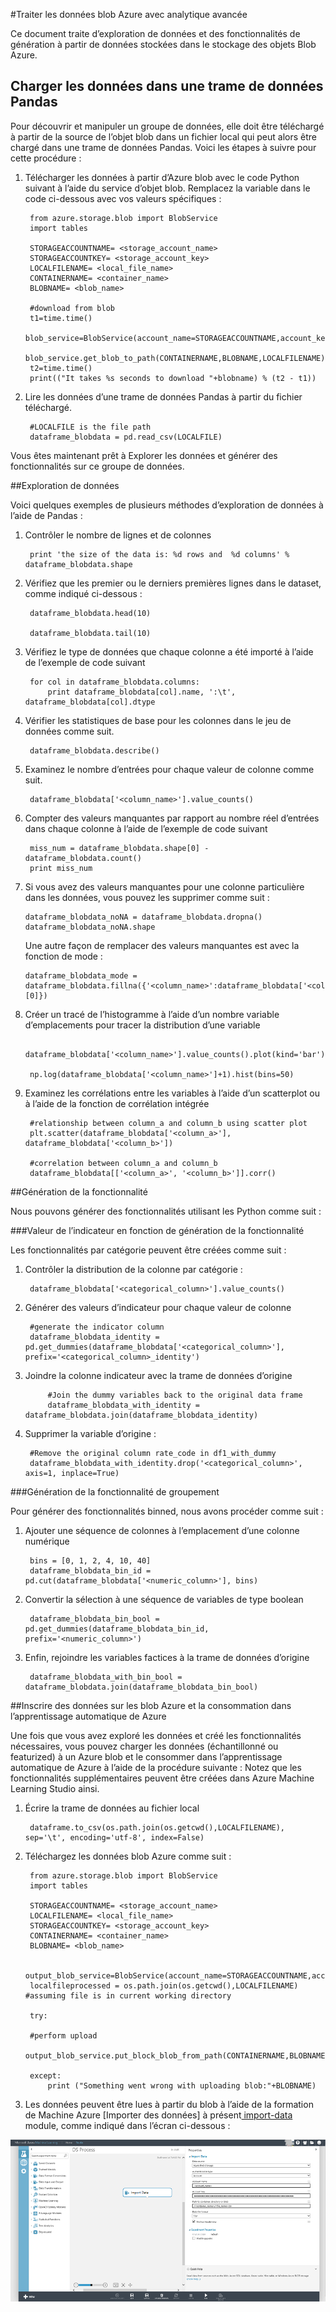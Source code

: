 <properties 
    pageTitle="Traiter les données blob Azure avec analytique avancé | Microsoft Azure" 
    description="Données de processus dans le stockage des objets Blob Azure." 
    services="machine-learning,storage" 
    documentationCenter="" 
    authors="bradsev" 
    manager="jhubbard" 
    editor="cgronlun" />

<tags 
    ms.service="machine-learning" 
    ms.workload="data-services" 
    ms.tgt_pltfrm="na" 
    ms.devlang="na" 
    ms.topic="article" 
    ms.date="09/19/2016"
    ms.author="fashah;garye;bradsev" /> 

#<a name="heading"></a>Traiter les données blob Azure avec analytique avancée

Ce document traite d’exploration de données et des fonctionnalités de génération à partir de données stockées dans le stockage des objets Blob Azure. 

## <a name="load-the-data-into-a-pandas-data-frame"></a>Charger les données dans une trame de données Pandas
Pour découvrir et manipuler un groupe de données, elle doit être téléchargé à partir de la source de l’objet blob dans un fichier local qui peut alors être chargé dans une trame de données Pandas. Voici les étapes à suivre pour cette procédure :

1. Télécharger les données à partir d’Azure blob avec le code Python suivant à l’aide du service d’objet blob. Remplacez la variable dans le code ci-dessous avec vos valeurs spécifiques : 

        from azure.storage.blob import BlobService
        import tables
        
        STORAGEACCOUNTNAME= <storage_account_name>
        STORAGEACCOUNTKEY= <storage_account_key>
        LOCALFILENAME= <local_file_name>        
        CONTAINERNAME= <container_name>
        BLOBNAME= <blob_name>

        #download from blob
        t1=time.time()
        blob_service=BlobService(account_name=STORAGEACCOUNTNAME,account_key=STORAGEACCOUNTKEY)
        blob_service.get_blob_to_path(CONTAINERNAME,BLOBNAME,LOCALFILENAME)
        t2=time.time()
        print(("It takes %s seconds to download "+blobname) % (t2 - t1))


2. Lire les données d’une trame de données Pandas à partir du fichier téléchargé.

        #LOCALFILE is the file path 
        dataframe_blobdata = pd.read_csv(LOCALFILE)

Vous êtes maintenant prêt à Explorer les données et générer des fonctionnalités sur ce groupe de données.


##<a name="blob-dataexploration"></a>Exploration de données

Voici quelques exemples de plusieurs méthodes d’exploration de données à l’aide de Pandas :

1. Contrôler le nombre de lignes et de colonnes 

        print 'the size of the data is: %d rows and  %d columns' % dataframe_blobdata.shape

2. Vérifiez que les premier ou le derniers premières lignes dans le dataset, comme indiqué ci-dessous :

        dataframe_blobdata.head(10)
        
        dataframe_blobdata.tail(10)

3. Vérifiez le type de données que chaque colonne a été importé à l’aide de l’exemple de code suivant
    
        for col in dataframe_blobdata.columns:
            print dataframe_blobdata[col].name, ':\t', dataframe_blobdata[col].dtype

4. Vérifier les statistiques de base pour les colonnes dans le jeu de données comme suit.
 
        dataframe_blobdata.describe()
    
5. Examinez le nombre d’entrées pour chaque valeur de colonne comme suit.

        dataframe_blobdata['<column_name>'].value_counts()

6. Compter des valeurs manquantes par rapport au nombre réel d’entrées dans chaque colonne à l’aide de l’exemple de code suivant

        miss_num = dataframe_blobdata.shape[0] - dataframe_blobdata.count()
        print miss_num
     
7.  Si vous avez des valeurs manquantes pour une colonne particulière dans les données, vous pouvez les supprimer comme suit :

        dataframe_blobdata_noNA = dataframe_blobdata.dropna()
        dataframe_blobdata_noNA.shape

    Une autre façon de remplacer des valeurs manquantes est avec la fonction de mode :
    
        dataframe_blobdata_mode = dataframe_blobdata.fillna({'<column_name>':dataframe_blobdata['<column_name>'].mode()[0]})        

8. Créer un tracé de l’histogramme à l’aide d’un nombre variable d’emplacements pour tracer la distribution d’une variable 
    
        dataframe_blobdata['<column_name>'].value_counts().plot(kind='bar')
        
        np.log(dataframe_blobdata['<column_name>']+1).hist(bins=50)
    
9. Examinez les corrélations entre les variables à l’aide d’un scatterplot ou à l’aide de la fonction de corrélation intégrée

        #relationship between column_a and column_b using scatter plot
        plt.scatter(dataframe_blobdata['<column_a>'], dataframe_blobdata['<column_b>'])
        
        #correlation between column_a and column_b
        dataframe_blobdata[['<column_a>', '<column_b>']].corr()
    
    
##<a name="blob-featuregen"></a>Génération de la fonctionnalité
    
Nous pouvons générer des fonctionnalités utilisant les Python comme suit :

###<a name="blob-countfeature"></a>Valeur de l’indicateur en fonction de génération de la fonctionnalité

Les fonctionnalités par catégorie peuvent être créées comme suit :

1. Contrôler la distribution de la colonne par catégorie :
    
        dataframe_blobdata['<categorical_column>'].value_counts()

2. Générer des valeurs d’indicateur pour chaque valeur de colonne

        #generate the indicator column
        dataframe_blobdata_identity = pd.get_dummies(dataframe_blobdata['<categorical_column>'], prefix='<categorical_column>_identity')

3. Joindre la colonne indicateur avec la trame de données d’origine 
 
            #Join the dummy variables back to the original data frame
            dataframe_blobdata_with_identity = dataframe_blobdata.join(dataframe_blobdata_identity)

4. Supprimer la variable d’origine :

        #Remove the original column rate_code in df1_with_dummy
        dataframe_blobdata_with_identity.drop('<categorical_column>', axis=1, inplace=True)
    
###<a name="blob-binningfeature"></a>Génération de la fonctionnalité de groupement

Pour générer des fonctionnalités binned, nous avons procéder comme suit :

1. Ajouter une séquence de colonnes à l’emplacement d’une colonne numérique
 
        bins = [0, 1, 2, 4, 10, 40]
        dataframe_blobdata_bin_id = pd.cut(dataframe_blobdata['<numeric_column>'], bins)
        
2. Convertir la sélection à une séquence de variables de type boolean

        dataframe_blobdata_bin_bool = pd.get_dummies(dataframe_blobdata_bin_id, prefix='<numeric_column>')
    
3. Enfin, rejoindre les variables factices à la trame de données d’origine

        dataframe_blobdata_with_bin_bool = dataframe_blobdata.join(dataframe_blobdata_bin_bool) 


##<a name="sql-featuregen"></a>Inscrire des données sur les blob Azure et la consommation dans l’apprentissage automatique de Azure

Une fois que vous avez exploré les données et créé les fonctionnalités nécessaires, vous pouvez charger les données (échantillonné ou featurized) à un Azure blob et le consommer dans l’apprentissage automatique de Azure à l’aide de la procédure suivante : Notez que les fonctionnalités supplémentaires peuvent être créées dans Azure Machine Learning Studio ainsi. 
1. Écrire la trame de données au fichier local

        dataframe.to_csv(os.path.join(os.getcwd(),LOCALFILENAME), sep='\t', encoding='utf-8', index=False)

2. Téléchargez les données blob Azure comme suit :

        from azure.storage.blob import BlobService
        import tables

        STORAGEACCOUNTNAME= <storage_account_name>
        LOCALFILENAME= <local_file_name>
        STORAGEACCOUNTKEY= <storage_account_key>
        CONTAINERNAME= <container_name>
        BLOBNAME= <blob_name>

        output_blob_service=BlobService(account_name=STORAGEACCOUNTNAME,account_key=STORAGEACCOUNTKEY)    
        localfileprocessed = os.path.join(os.getcwd(),LOCALFILENAME) #assuming file is in current working directory
        
        try:
       
        #perform upload
        output_blob_service.put_block_blob_from_path(CONTAINERNAME,BLOBNAME,localfileprocessed)
        
        except:         
            print ("Something went wrong with uploading blob:"+BLOBNAME)

3. Les données peuvent être lues à partir du blob à l’aide de la formation de Machine Azure [Importer des données] à présent[ import-data] module, comme indiqué dans l’écran ci-dessous :
 
![blob de lecteur][1]

[1]: ./media/machine-learning-data-science-process-data-blob/reader_blob.png


<!-- Module References -->
[import-data]: https://msdn.microsoft.com/library/azure/4e1b0fe6-aded-4b3f-a36f-39b8862b9004/
 
